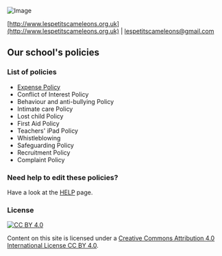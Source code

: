![Image](http://lespetitscameleons.org.uk/wp-content/uploads/2015/06/PCam-logo.png)

[http://www.lespetitscameleons.org.uk](http://www.lespetitscameleons.org.uk) | [lespetitscameleons@gmail.com](mailto:lespetitscameleons@gmail.com)

## Our school's policies

### List of policies

- [Expense Policy](Expense_Policy.md)
- Conflict of Interest Policy
- Behaviour and anti-bullying Policy
- Intimate care Policy
- Lost child Policy
- First Aid Policy
- Teachers' iPad Policy
- Whistleblowing
- Safeguarding Policy
- Recruitment Policy
- Complaint Policy

### Need help to edit these policies?

Have a look at the [HELP](HELP.md) page.

### License

[![CC BY 4.0](http://mirrors.creativecommons.org/presskit/buttons/88x31/svg/by.svg)](https://creativecommons.org/licenses/by/4.0/)

Content on this site is licensed under a [Creative Commons Attribution 4.0 International License
CC BY 4.0](https://creativecommons.org/licenses/by/4.0/).
